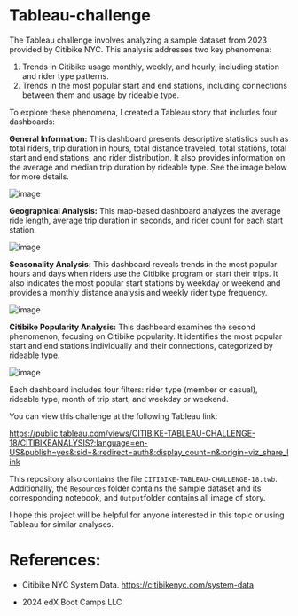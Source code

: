 # Tableau-challenge

The Tableau challenge involves analyzing a sample dataset from 2023 provided by Citibike NYC. This analysis addresses two key phenomena:
1. Trends in Citibike usage monthly, weekly, and hourly, including station and rider type patterns.
2. Trends in the most popular start and end stations, including connections between them and usage by rideable type.

To explore these phenomena, I created a Tableau story that includes four dashboards:

**General Information:** This dashboard presents descriptive statistics such as total riders, trip duration in hours, total distance traveled, total stations, total start and end stations, and rider distribution. It also provides information on the average and median trip duration by rideable type. See the image below for more details.

 
![image](https://github.com/user-attachments/assets/6d03a3a5-660d-4371-b6ce-630804729d16)





**Geographical Analysis:** This map-based dashboard analyzes the average ride length, average trip duration in seconds, and rider count for each start station.


![image](https://github.com/user-attachments/assets/9b2b1f98-f847-4b94-b240-ada44e380853)





**Seasonality Analysis:** This dashboard reveals trends in the most popular hours and days when riders use the Citibike program or start their trips. It also indicates the most popular start stations by weekday or weekend and provides a monthly distance analysis and weekly rider type frequency.


![image](https://github.com/user-attachments/assets/cf3357bb-1996-43d2-a6d7-5e88795e7a36)







**Citibike Popularity Analysis:** This dashboard examines the second phenomenon, focusing on Citibike popularity. It identifies the most popular start and end stations individually and their connections, categorized by rideable type.


![image](https://github.com/user-attachments/assets/d2e9962d-6e5e-4482-a6ea-bdc82d7f0416)




Each dashboard includes four filters: rider type (member or casual), rideable type, month of trip start, and weekday or weekend.

You can view this challenge at the following Tableau link:


https://public.tableau.com/views/CITIBIKE-TABLEAU-CHALLENGE-18/CITIBIKEANALYSIS?:language=en-US&publish=yes&:sid=&:redirect=auth&:display_count=n&:origin=viz_share_link


This repository also contains the file `CITIBIKE-TABLEAU-CHALLENGE-18.twb`. Additionally, the `Resources` folder contains the sample dataset and its corresponding notebook, and `Output`folder contains all image of story. 

I hope this project will be helpful for anyone interested in this topic or using Tableau for similar analyses.

# References: 

 - Citibike NYC System Data. https://citibikenyc.com/system-data
   
 -  2024 edX Boot Camps LLC
